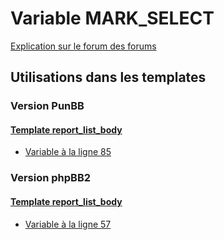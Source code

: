 # Variable MARK_SELECT
[Explication sur le forum des forums](http://forum.forumactif.com/t294113-listing-des-variables#MARK_SELECT)

## Utilisations dans les templates

### Version PunBB

#### [Template report_list_body](punbb/report_list_body.md)
* [Variable à la ligne 85](../punbb/report_list_body.tpl#L85)

### Version phpBB2

#### [Template report_list_body](subsilver/report_list_body.md)
* [Variable à la ligne 57](../subsilver/report_list_body.tpl#L57)